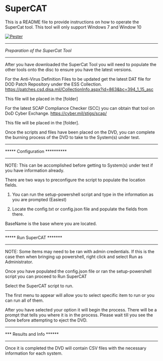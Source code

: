 # SuperCAT
This is a README file to provide instructions on how to operate the SuperCat tool.  This tool will only support Windows 7 and Window 10


[![Pester](https://github.com/lordneeko/SuperCAT/actions/workflows/PesterTest.yml/badge.svg)](https://github.com/lordneeko/SuperCAT/actions/workflows/PesterTest.yml)


**********************************
*Preparation of the SuperCat Tool*
**********************************

After you have downloaded the SuperCat Tool you will need to populate the other tools onto the disc to ensure you have the latest versions.

For the Anti-Virus Definition Files to be updated get the latest DAT file for DOD Patch Repository under the ESS Collection. https://patches.csd.disa.mil/CollectionInfo.aspx?id=863&bc=394_1_15_asc

This file will be placed in the [folder] 

For the latest SCAP Compliance Checker (SCC) you can obtain that tool on DoD Cyber Exchange.  https://cyber.mil/stigs/scap/

This file will be placed in the [folder].

Once the scripts and files have been placed on the DVD, you can complete the burning process of the DVD to take to the System(s) under test.


*********************************
*****  Configuration   **********
*********************************

NOTE:  This can be accomplished before getting to System(s) under test if you have information already.

There are two ways to preconfigure the script to populate the location fields.

1.  You can run the setup-powershell script and type in the information as you are prompted (Easiest)

2. Locate the config.txt or config.json file and populate the fields from there.

BaseName is the base where you are located.




***********************************
*****    Run SuperCAT       *******
***********************************

NOTE:  Some items may need to be ran with admin credentials.  If this is the case then when bringing up powershell, right click and select Run as Administrator.

Once you have populated the config.json file or ran the setup-powershell script you can proceed to Run SuperCAT

Select the SuperCAT script to run.

The first menu to appear will allow you to select specific item to run or you can run all of them.

After you have selected your option it will begin the process.  There will be a prompt that tells you where it is in the process.  Please wait till you see the Done before attempting to eject the DVD.



************************************
***    Results and Info       ******
************************************

Once it is completed the DVD will contain CSV files with the necessary information for each system.









